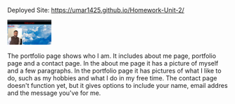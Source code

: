 Deployed Site:
https://umar1425.github.io/Homework-Unit-2/

<img src="images/portfolio.JPG" width="100">

The portfolio page shows who I am. It includes about me page, portfolio page and a contact page. In the about me page it has a picture of myself and a few paragraphs. 
In the portfolio page it has pictures of what I like to do, such as my hobbies and what I do in my free time. The contact page doesn't function yet, but it gives options to include your name, email addres and the message you've for me.
